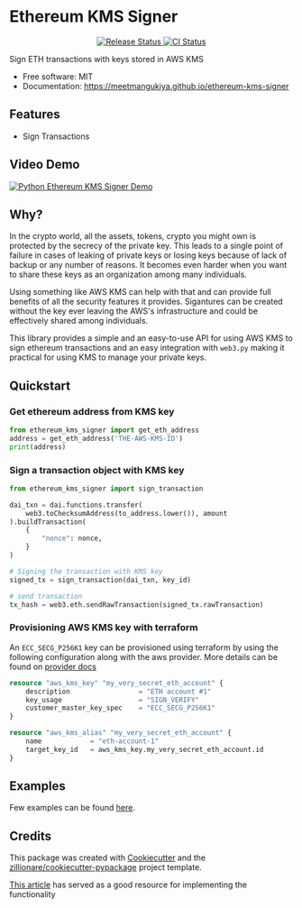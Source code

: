 # Ethereum KMS Signer


<p align="center">
<a href="https://pypi.python.org/pypi/ethereum_kms_signer">
    <img src="https://img.shields.io/pypi/v/ethereum_kms_signer.svg"
        alt = "Release Status">
</a>

<a href="https://github.com/meetmangukiya/ethereum_kms_signer/actions">
    <img src="https://github.com/meetmangukiya/ethereum_kms_signer/actions/workflows/dev.yml/badge.svg?branch=main" alt="CI Status">
</a>

</p>


Sign ETH transactions with keys stored in AWS KMS


* Free software: MIT
* Documentation: <https://meetmangukiya.github.io/ethereum-kms-signer>

## Features

* Sign Transactions

## Video Demo

[![Python Ethereum KMS Signer Demo](https://user-images.githubusercontent.com/7620533/135247248-7c3efda3-b8f8-4936-a2b6-363cb05ba513.png)](https://youtu.be/fZ-mtMb2BjY?t=35s "Python Ethereum KMS Signer Demo")

## Why?

In the crypto world, all the assets, tokens, crypto you might own is
protected by the secrecy of the private key. This leads to a single point
of failure in cases of leaking of private keys or losing keys because of
lack of backup or any number of reasons. It becomes even harder when you want
to share these keys as an organization among many individuals.

Using something like AWS KMS can help with that and can provide full benefits
of all the security features it provides. Sigantures can be created without the key
ever leaving the AWS's infrastructure and could be effectively shared among individuals.

This library provides a simple and an easy-to-use API for using AWS KMS to sign ethereum
transactions and an easy integration with `web3.py` making it practical for using KMS to
manage your private keys.

## Quickstart

### Get ethereum address from KMS key

```python
from ethereum_kms_signer import get_eth_address
address = get_eth_address('THE-AWS-KMS-ID')
print(address)
```

### Sign a transaction object with KMS key

```python
from ethereum_kms_signer import sign_transaction

dai_txn = dai.functions.transfer(
    web3.toChecksumAddress(to_address.lower()), amount
).buildTransaction(
    {
        "nonce": nonce,
    }
)

# Signing the transaction with KMS key
signed_tx = sign_transaction(dai_txn, key_id)

# send transaction
tx_hash = web3.eth.sendRawTransaction(signed_tx.rawTransaction)
```

### Provisioning AWS KMS key with terraform

An `ECC_SECG_P256K1` key can be provisioned using terraform by using the following
configuration along with the aws provider. More details can be found on
[provider docs]()

```tf
resource "aws_kms_key" "my_very_secret_eth_account" {
    description                 = "ETH account #1"
    key_usage                   = "SIGN_VERIFY"
    customer_master_key_spec    = "ECC_SECG_P256K1"
}

resource "aws_kms_alias" "my_very_secret_eth_account" {
    name            = "eth-account-1"
    target_key_id   = aws_kms_key.my_very_secret_eth_account.id
}
```

## Examples

Few examples can be found [here](https://github.com/meetmangukiya/ethereum-kms-signer/tree/main/examples).

## Credits

This package was created with [Cookiecutter](https://github.com/audreyr/cookiecutter) and the [zillionare/cookiecutter-pypackage](https://github.com/zillionare/cookiecutter-pypackage) project template.

[This article](https://luhenning.medium.com/the-dark-side-of-the-elliptic-curve-signing-ethereum-transactions-with-aws-kms-in-javascript-83610d9a6f81) has served as a good resource for implementing the functionality
